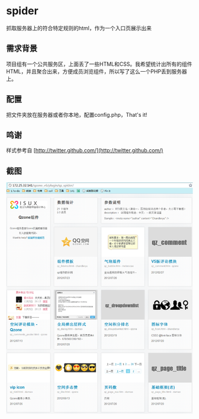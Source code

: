spider
======

抓取服务器上的符合特定规则的html，作为一个入口页展示出来

## 需求背景 ##
项目组有一个公共服务区，上面丢了一些HTML和CSS。我希望统计出所有的组件HTML，并且聚合出来，方便成员浏览组件，所以写了这么一个PHP丢到服务器上。

## 配置 ##
把文件夹放在服务器或者你本地，配置config.php，That's it!

## 鸣谢 ##
样式参考自 [http://twitter.github.com/](http://twitter.github.com/)

## 截图 ##
![](screenshots/spider.png)